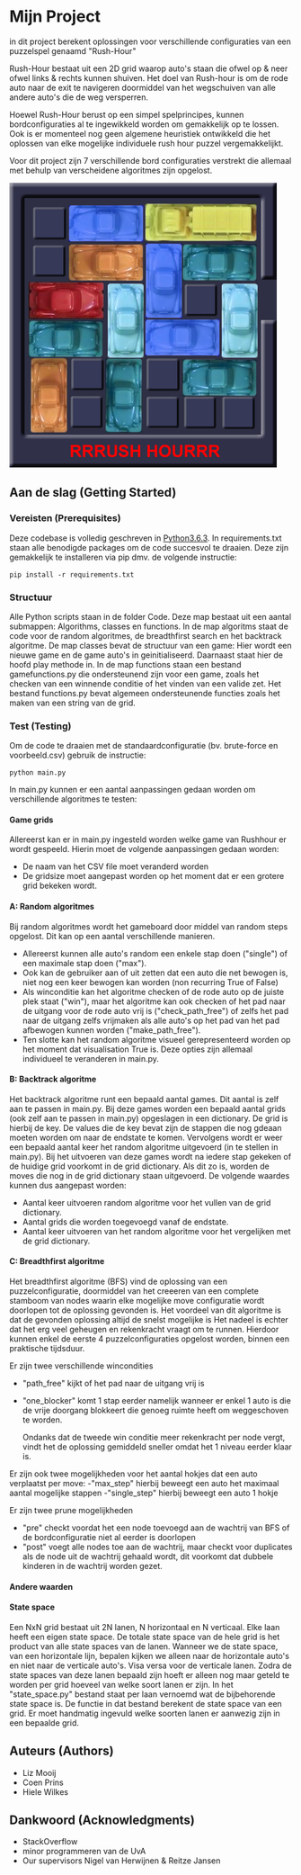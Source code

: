 # Mijn Project

in dit project berekent oplossingen voor verschillende configuraties van een puzzelspel genaamd "Rush-Hour"

Rush-Hour bestaat uit een 2D grid waarop auto's staan die ofwel op & neer ofwel links & rechts kunnen shuiven.
Het doel van Rush-hour is om de rode auto naar de exit te navigeren doormiddel van het wegschuiven van alle
andere auto's die de weg versperren.

Hoewel Rush-Hour berust op een simpel spelprincipes, kunnen bordconfiguraties al te ingewikkeld worden om gemakkelijk op te lossen.
Ook is er momenteel nog geen algemene heuristiek ontwikkeld die het oplossen van elke mogelijke individuele rush hour puzzel vergemakkelijkt.

Voor dit project zijn 7 verschillende bord configuraties verstrekt die allemaal met behulp van verscheidene algoritmes zijn opgelost.


![picture of the game Rush Hour](pic_README/rush_hour.png)


## Aan de slag (Getting Started)

### Vereisten (Prerequisites)

Deze codebase is volledig geschreven in [Python3.6.3](https://www.python.org/downloads/). In requirements.txt staan alle benodigde packages om de code succesvol te draaien. Deze zijn gemakkelijk te installeren via pip dmv. de volgende instructie:

```
pip install -r requirements.txt
```

### Structuur

Alle Python scripts staan in de folder Code. Deze map bestaat uit een aantal submappen: Algorithms, classes en functions. In de map algoritms staat de code voor de random algoritmes, de breadthfirst search en het backtrack algoritme. De map classes bevat de structuur van een game: Hier wordt een nieuwe game en de game auto's in geinitialiseerd. Daarnaast staat hier de hoofd play methode in. In de map functions staan een bestand gamefunctions.py die ondersteunend zijn voor een game, zoals het checken van een winnende conditie of het vinden van een valide zet. Het bestand functions.py bevat algemeen ondersteunende functies zoals het maken van een string van de grid.


### Test (Testing)

Om de code te draaien met de standaardconfiguratie (bv. brute-force en voorbeeld.csv) gebruik de instructie:

```
python main.py
```

In main.py kunnen er een aantal aanpassingen gedaan worden om verschillende algoritmes te testen:


#### Game grids
Allereerst kan er in main.py ingesteld worden welke game van Rushhour er wordt gespeeld. Hierin moet de volgende aanpassingen gedaan worden:
* De naam van het CSV file moet veranderd worden
* De gridsize moet aangepast worden op het moment dat er een grotere grid bekeken wordt.


#### A: Random algoritmes
Bij random algoritmes wordt het gameboard door middel van random steps opgelost. Dit kan op een aantal verschillende manieren.  
* Allereerst kunnen alle auto's random een enkele stap doen ("single") of een maximale stap doen ("max").
* Ook kan de gebruiker aan of uit zetten dat een auto die net bewogen is, niet nog een keer bewogen kan worden (non recurring True of False)
* Als winconditie kan het algoritme checken of de rode auto op de juiste plek staat ("win"), maar het algoritme kan ook checken of het pad naar de uitgang voor de rode auto vrij is ("check_path_free") of zelfs het pad naar de uitgang zelfs vrijmaken als alle auto's op het pad van het pad afbewogen kunnen worden ("make_path_free").
* Ten slotte kan het random algoritme visueel gerepresenteerd worden op het moment dat visualisation True is.
Deze opties zijn allemaal individueel te veranderen in main.py.

#### B: Backtrack algoritme
Het backtrack algoritme runt een bepaald aantal games. Dit aantal is zelf aan te passen in main.py. Bij deze games worden een bepaald aantal grids (ook zelf aan te passen in main.py) opgeslagen in een dictionary. De grid is hierbij de key. De values die de key bevat zijn de stappen die nog gdeaan moeten worden om naar de endstate te komen. Vervolgens wordt er weer een bepaald aantal keer het random algoritme uitgevoerd (in te stellen in main.py). Bij het uitvoeren van deze games wordt na iedere stap gekeken of de huidige grid voorkomt in de grid dictionary. Als dit zo is, worden de moves die nog in de grid dictionary staan uitgevoerd. De volgende waardes kunnen dus aangepast worden:
* Aantal keer uitvoeren random algoritme voor het vullen van de grid dictionary.
* Aantal grids die worden toegevoegd vanaf de endstate.
* Aantal keer uitvoeren van het random algoritme voor het vergelijken met de grid dictionary.

#### C: Breadthfirst algoritme

Het breadthfirst algoritme (BFS) vind de oplossing van een puzzelconfiguratie, doormiddel van het creeeren van een complete stamboom van nodes waarin elke mogelijke move configuratie wordt
doorlopen tot de oplossing gevonden is.
Het voordeel van dit algoritme is dat de gevonden oplossing altijd de snelst mogelijke is
Het nadeel is echter dat het erg veel geheugen en rekenkracht vraagt om te runnen. Hierdoor kunnen enkel de eerste 4 puzzelconfiguraties opgelost worden, binnen een praktische tijdsduur.


Er zijn twee verschillende wincondities
  - "path_free" kijkt of het pad naar de uitgang vrij is
  - "one_blocker" komt 1 stap eerder namelijk wanneer er enkel 1 auto is die de vrije doorgang blokkeert die genoeg ruimte heeft om weggeschoven te worden.

      Ondanks dat de tweede win conditie meer rekenkracht per node vergt, vindt het de oplossing gemiddeld sneller omdat het 1 niveau eerder klaar is.

Er zijn ook twee mogelijkheden voor het aantal hokjes dat een auto verplaatst per move:
  -"max_step" hierbij beweegt een auto het maximaal aantal mogelijke stappen
  -"single_step" hierbij beweegt een auto 1 hokje

Er zijn twee prune mogelijkheden

- "pre" checkt voordat het een node toevoegd aan de wachtrij van BFS of de bordconfiguratie niet al eerder is doorlopen
- "post" voegt alle nodes toe aan de wachtrij, maar checkt voor duplicates als de node uit de wachtrij gehaald wordt, dit voorkomt dat dubbele kinderen in de wachtrij worden gezet. 


#### Andere waarden


#### State space
Een NxN grid bestaat uit 2N lanen, N horizontaal en N verticaal. Elke laan heeft een eigen state space. De totale state space van de hele grid is het product van alle state spaces van de lanen. Wanneer we de state space, van een horizontale lijn, bepalen kijken we alleen naar de horizontale auto's en niet naar de verticale auto's. Visa versa voor de verticale lanen. Zodra de state spaces van deze lanen bepaald zijn hoeft er alleen nog maar geteld te worden per grid hoeveel van welke soort lanen er zijn. In het "state_space.py" bestand staat per laan vernoemd wat de bijbehorende state space is. De functie in dat bestand berekent de state space van een grid. Er moet handmatig ingevuld welke soorten lanen er aanwezig zijn in een bepaalde grid.



## Auteurs (Authors)

* Liz Mooij
* Coen Prins
* Hiele Wilkes

## Dankwoord (Acknowledgments)

* StackOverflow
* minor programmeren van de UvA
* Our supervisors Nigel van Herwijnen & Reitze Jansen
